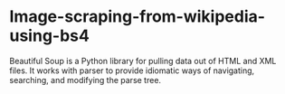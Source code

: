 # Image-scraping-from-wikipedia-using-bs4

Beautiful Soup is a Python library for pulling data out of HTML and XML files. It works with parser to provide idiomatic ways of navigating, searching, and modifying the parse tree.
